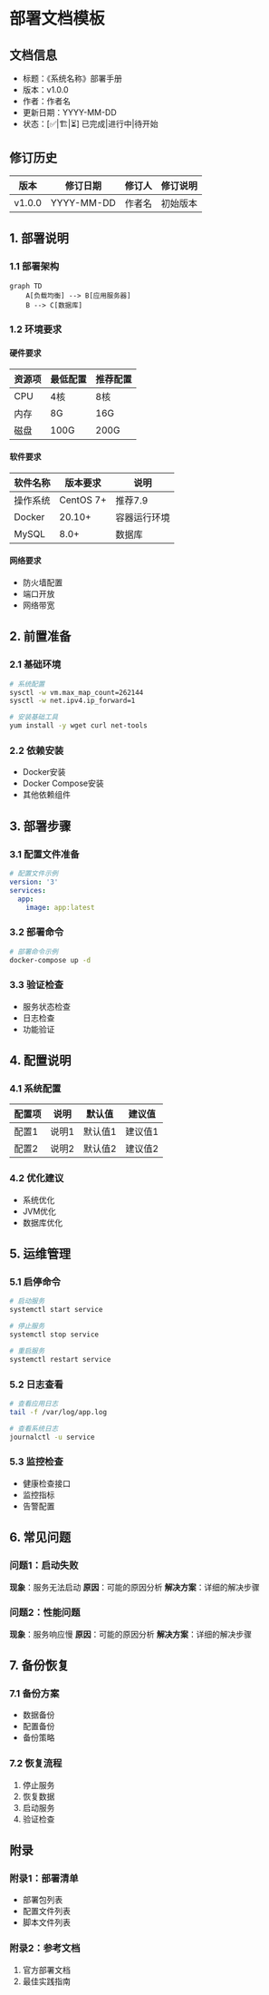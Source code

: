 # 部署文档模板

## 文档信息
- 标题：《系统名称》部署手册
- 版本：v1.0.0
- 作者：作者名
- 更新日期：YYYY-MM-DD
- 状态：[✅|🏗️|⏳] 已完成|进行中|待开始

## 修订历史
| 版本 | 修订日期 | 修订人 | 修订说明 |
|------|----------|--------|----------|
| v1.0.0 | YYYY-MM-DD | 作者名 | 初始版本 |

## 1. 部署说明
### 1.1 部署架构
```mermaid
graph TD
    A[负载均衡] --> B[应用服务器]
    B --> C[数据库]
```

### 1.2 环境要求
#### 硬件要求
| 资源项 | 最低配置 | 推荐配置 |
|--------|----------|----------|
| CPU | 4核 | 8核 |
| 内存 | 8G | 16G |
| 磁盘 | 100G | 200G |

#### 软件要求
| 软件名称 | 版本要求 | 说明 |
|----------|----------|------|
| 操作系统 | CentOS 7+ | 推荐7.9 |
| Docker | 20.10+ | 容器运行环境 |
| MySQL | 8.0+ | 数据库 |

#### 网络要求
- 防火墙配置
- 端口开放
- 网络带宽

## 2. 前置准备
### 2.1 基础环境
```bash
# 系统配置
sysctl -w vm.max_map_count=262144
sysctl -w net.ipv4.ip_forward=1

# 安装基础工具
yum install -y wget curl net-tools
```

### 2.2 依赖安装
- Docker安装
- Docker Compose安装
- 其他依赖组件

## 3. 部署步骤
### 3.1 配置文件准备
```yaml
# 配置文件示例
version: '3'
services:
  app:
    image: app:latest
```

### 3.2 部署命令
```bash
# 部署命令示例
docker-compose up -d
```

### 3.3 验证检查
- 服务状态检查
- 日志检查
- 功能验证

## 4. 配置说明
### 4.1 系统配置
| 配置项 | 说明 | 默认值 | 建议值 |
|--------|------|--------|--------|
| 配置1 | 说明1 | 默认值1 | 建议值1 |
| 配置2 | 说明2 | 默认值2 | 建议值2 |

### 4.2 优化建议
- 系统优化
- JVM优化
- 数据库优化

## 5. 运维管理
### 5.1 启停命令
```bash
# 启动服务
systemctl start service

# 停止服务
systemctl stop service

# 重启服务
systemctl restart service
```

### 5.2 日志查看
```bash
# 查看应用日志
tail -f /var/log/app.log

# 查看系统日志
journalctl -u service
```

### 5.3 监控检查
- 健康检查接口
- 监控指标
- 告警配置

## 6. 常见问题
### 问题1：启动失败
**现象**：服务无法启动
**原因**：可能的原因分析
**解决方案**：详细的解决步骤

### 问题2：性能问题
**现象**：服务响应慢
**原因**：可能的原因分析
**解决方案**：详细的解决步骤

## 7. 备份恢复
### 7.1 备份方案
- 数据备份
- 配置备份
- 备份策略

### 7.2 恢复流程
1. 停止服务
2. 恢复数据
3. 启动服务
4. 验证检查

## 附录
### 附录1：部署清单
- 部署包列表
- 配置文件列表
- 脚本文件列表

### 附录2：参考文档
1. 官方部署文档
2. 最佳实践指南 